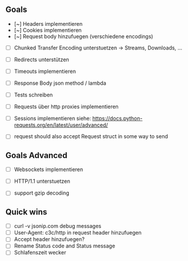 ## Goals
- [~] Headers implementieren
- [~] Cookies implementieren
- [~] Request body hinzufuegen (verschiedene encodings)
- [ ] Chunked Transfer Encoding unterstuetzen -> Streams, Downloads, ...
- [ ] Redirects unterstützen
- [ ] Timeouts implementieren
- [ ] Response Body json method / lambda 
- [ ] Tests schreiben
- [ ] Requests über http proxies implementieren
- [ ] Sessions implementieren siehe: https://docs.python-requests.org/en/latest/user/advanced/
- [ ] request should also accept Request struct in some way to send

 
## Goals Advanced
- [ ] Websockets implementieren
- [ ] HTTP/1.1 unterstuetzen
- [ ] support gzip decoding


## Quick wins
- [ ] curl -v jsonip.com debug messages
- [ ] User-Agent: c3c/http in request header hinzufuegen
- [ ] Accept header hinzufuegen?
- [ ] Rename Status code and Status message 
- [ ] Schlafenszeit wecker